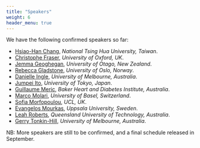 ```yaml
---
title: "Speakers"
weight: 6
header_menu: true
---
```

We have the following confirmed speakers so far:
- [Hsiao-Han Chang](https://sites.google.com/view/hsiao-han-chang/home?authuser=0), _National Tsing Hua University, Taiwan_.
- [Christophe Fraser](https://www.bdi.ox.ac.uk/Team/christophe-fraser), _University of Oxford, UK_.
- [Jemma Geoghegan](https://micro.otago.ac.nz/our-people/teaching-research-and-support/jemma-geoghegan/), _University of Otago, New Zealand_.
- [Rebecca Gladstone](https://www.med.uio.no/imb/english/people/aca/rebeccgl/), _University of Oslo, Norway_.
- [Danielle Ingle](https://www.doherty.edu.au/people/dr-danielle-ingle), _University of Melbourne, Australia_.
- [Jumpei Ito](https://www.u-tokyo.ac.jp/focus/en/people/k0001_03964.html), _University of Tokyo, Japan_.
- [Guillaume Meric](https://www.baker.edu.au/research/staff/guillaume-meric), _Baker Heart and Diabetes Institute, Australia_.
- [Marco Molari](https://scholar.google.com/citations?user=OuF3yFMAAAAJ), _University of Basel, Switzerland_.
- [Sofia Morfopoulou](https://profiles.ucl.ac.uk/29970-sofia-morfopoulou), _UCL, UK_.
- [Evangelos Mourkas](https://www.uu.se/en/contact-and-organisation/staff?query=N14-2202), _Uppsala University, Sweden_.
- [Leah Roberts](https://www.qut.edu.au/about/our-people/academic-profiles/l35.roberts), _Queensland University of Technology, Australia_.
- [Gerry Tonkin-Hill](https://gthlab.au/about/), _University of Melbourne, Australia_.

NB: More speakers are still to be confirmed, and a final schedule released in September.
